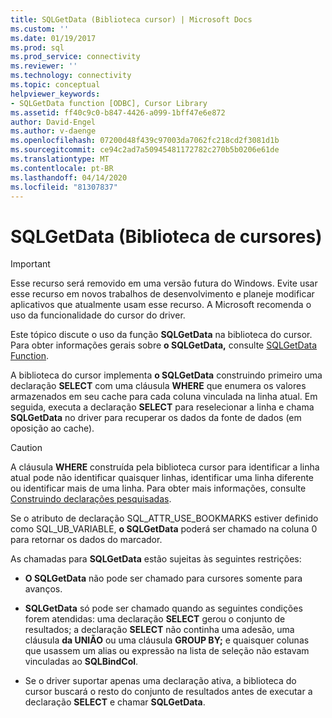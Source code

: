 ```yaml
---
title: SQLGetData (Biblioteca cursor) | Microsoft Docs
ms.custom: ''
ms.date: 01/19/2017
ms.prod: sql
ms.prod_service: connectivity
ms.reviewer: ''
ms.technology: connectivity
ms.topic: conceptual
helpviewer_keywords:
- SQLGetData function [ODBC], Cursor Library
ms.assetid: ff40c9c0-b847-4426-a099-1bff47e6e872
author: David-Engel
ms.author: v-daenge
ms.openlocfilehash: 07200d48f439c97003da7062fc218cd2f3081d1b
ms.sourcegitcommit: ce94c2ad7a50945481172782c270b5b0206e61de
ms.translationtype: MT
ms.contentlocale: pt-BR
ms.lasthandoff: 04/14/2020
ms.locfileid: "81307837"
---
```

# <a name="sqlgetdata-cursor-library"></a>SQLGetData (Biblioteca de cursores)
> [!IMPORTANT]  
>  Esse recurso será removido em uma versão futura do Windows. Evite usar esse recurso em novos trabalhos de desenvolvimento e planeje modificar aplicativos que atualmente usam esse recurso. A Microsoft recomenda o uso da funcionalidade do cursor do driver.  
  
 Este tópico discute o uso da função **SQLGetData** na biblioteca do cursor. Para obter informações gerais sobre **o SQLGetData,** consulte [SQLGetData Function](../../../odbc/reference/syntax/sqlgetdata-function.md).  
  
 A biblioteca do cursor implementa **o SQLGetData** construindo primeiro uma declaração **SELECT** com uma cláusula **WHERE** que enumera os valores armazenados em seu cache para cada coluna vinculada na linha atual. Em seguida, executa a declaração **SELECT** para reselecionar a linha e chama **SQLGetData** no driver para recuperar os dados da fonte de dados (em oposição ao cache).  
  
> [!CAUTION]  
>  A cláusula **WHERE** construída pela biblioteca cursor para identificar a linha atual pode não identificar quaisquer linhas, identificar uma linha diferente ou identificar mais de uma linha. Para obter mais informações, consulte [Construindo declarações pesquisadas](../../../odbc/reference/appendixes/constructing-searched-statements.md).  
  
 Se o atributo de declaração SQL_ATTR_USE_BOOKMARKS estiver definido como SQL_UB_VARIABLE, **o SQLGetData** poderá ser chamado na coluna 0 para retornar os dados do marcador.  
  
 As chamadas para **SQLGetData** estão sujeitas às seguintes restrições:  
  
-   **O SQLGetData** não pode ser chamado para cursores somente para avanços.  
  
-   **SQLGetData** só pode ser chamado quando as seguintes condições forem atendidas: uma declaração **SELECT** gerou o conjunto de resultados; a declaração **SELECT** não continha uma adesão, uma cláusula **da UNIÃO** ou uma cláusula **GROUP BY;** e quaisquer colunas que usassem um alias ou expressão na lista de seleção não estavam vinculadas ao **SQLBindCol**.  
  
-   Se o driver suportar apenas uma declaração ativa, a biblioteca do cursor buscará o resto do conjunto de resultados antes de executar a declaração **SELECT** e chamar **SQLGetData**.

